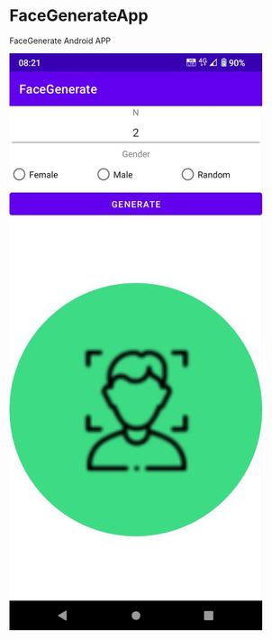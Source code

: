# FaceGenerateApp
FaceGenerate Android APP

![UI](https://raw.githubusercontent.com/andrew98450/FaceGenerateApp/main/app/demo.jpg)

